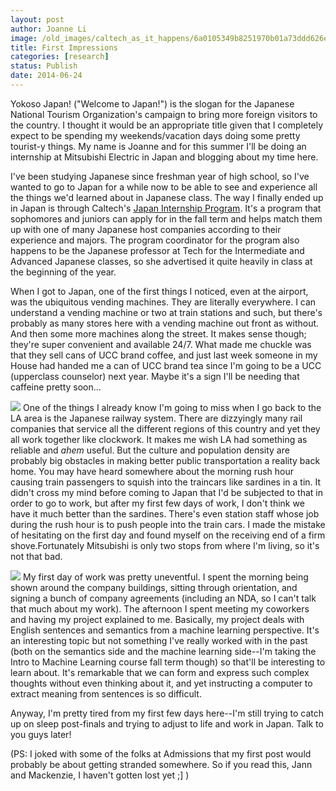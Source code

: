 ```yaml
---
layout: post
author: Joanne Li
image: /old_images/caltech_as_it_happens/6a0105349b8251970b01a73ddd626e970d.jpg
title: First Impressions
categories: [research]
status: Publish
date: 2014-06-24
---
```



Yokoso Japan! ("Welcome to Japan!") is the slogan for the Japanese National Tourism Organization's campaign to bring more foreign visitors to the country. I thought it would be an appropriate title given that I completely expect to be spending my weekends/vacation days doing some pretty tourist-y things. My name is Joanne and for this summer I'll be doing an internship at Mitsubishi Electric in Japan and blogging about my time here.

I've been studying Japanese since freshman year of high school, so I've wanted to go to Japan for a while now to be able to see and experience all the things we'd learned about in Japanese class. The way I finally ended up in Japan is through Caltech's [Japan Internship Program](https://www.hss.caltech.edu/content/JIP/overview). It's a program that sophomores and juniors can apply for in the fall term and helps match them up with one of many Japanese host companies according to their experience and majors. The program coordinator for the program also happens to be the Japanese professor at Tech for the Intermediate and Advanced Japanese classes, so she advertised it quite heavily in class at the beginning of the year.

When I got to Japan, one of the first things I noticed, even at the airport, was the ubiquitous vending machines. They are literally everywhere. I can understand a vending machine or two at train stations and such, but there's probably as many stores here with a vending machine out front as without. And then some more machines along the street. It makes sense though; they're super convenient and available 24/7. What made me chuckle was that they sell cans of UCC brand coffee, and just last week someone in my House had handed me a can of UCC brand tea since I'm going to be a UCC (upperclass counselor) next year. Maybe it's a sign I'll be needing that caffeine pretty soon...


![](/old_images/6a0105349b8251970b01a73ddd61cd970d-500wi.jpg)
One of the things I already know I'm going to miss when I go back to the LA area is the Japanese railway system. There are dizzyingly many rail companies that service all the different regions of this country and yet they all work together like clockwork. It makes me wish LA had something as reliable and *ahem* useful. But the culture and population density are probably big obstacles in making better public transportation a reality back home. You may have heard somewhere about the morning rush hour causing train passengers to squish into the traincars like sardines in a tin. It didn't cross my mind before coming to Japan that I'd be subjected to that in order to go to work, but after my first few days of work, I don't think we have it much better than the sardines. There's even station staff whose job during the rush hour is to push people into the train cars. I made the mistake of hesitating on the first day and found myself on the receiving end of a firm shove.Fortunately Mitsubishi is only two stops from where I'm living, so it's not that bad.


![](/old_images/6a01a511d0e278970c01a73ddd62e6970d-pi.jpg)
My first day of work was pretty uneventful. I spent the morning being shown around the company buildings, sitting through orientation, and signing a bunch of company agreements (including an NDA, so I can't talk that much about my work). The afternoon I spent meeting my coworkers and having my project explained to me. Basically, my project deals with English sentences and semantics from a machine learning perspective. It's an interesting topic but not something I've really worked with in the past (both on the semantics side and the machine learning side--I'm taking the Intro to Machine Learning course fall term though) so that'll be interesting to learn about. It's remarkable that we can form and express such complex thoughts without even thinking about it, and yet instructing a computer to extract meaning from sentences is so difficult.

Anyway, I'm pretty tired from my first few days here--I'm still trying to catch up on sleep post-finals and trying to adjust to life and work in Japan. Talk to you guys later!

(PS: I joked with some of the folks at Admissions that my first post would probably be about getting stranded somewhere. So if you read this, Jann and Mackenzie, I haven't gotten lost yet ;] )

